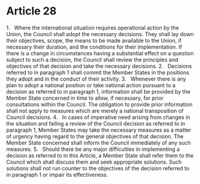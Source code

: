 # Article 28
1.   Where the international situation requires operational action by the Union, the Council shall adopt the necessary decisions. They shall lay down their objectives, scope, the means to be made available to the Union, if necessary their duration, and the conditions for their implementation. If there is a change in circumstances having a substantial effect on a question subject to such a decision, the Council shall review the principles and objectives of that decision and take the necessary decisions. 2.   Decisions referred to in paragraph 1 shall commit the Member States in the positions they adopt and in the conduct of their activity. 3.   Whenever there is any plan to adopt a national position or take national action pursuant to a decision as referred to in paragraph 1, information shall be provided by the Member State concerned in time to allow, if necessary, for prior consultations within the Council. The obligation to provide prior information shall not apply to measures which are merely a national transposition of Council decisions. 4.   In cases of imperative need arising from changes in the situation and failing a review of the Council decision as referred to in paragraph 1, Member States may take the necessary measures as a matter of urgency having regard to the general objectives of that decision. The Member State concerned shall inform the Council immediately of any such measures. 5.   Should there be any major difficulties in implementing a decision as referred to in this Article, a Member State shall refer them to the Council which shall discuss them and seek appropriate solutions. Such solutions shall not run counter to the objectives of the decision referred to in paragraph 1 or impair its effectiveness.